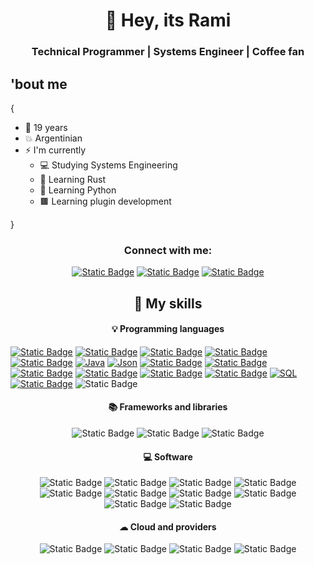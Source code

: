 <h1 align=center>👋 Hey, its Rami</h1>

<h3 align="center">Technical Programmer | Systems Engineer | Coffee fan </h3>

<!-- *   I'm currently learning: **Rust** & **React** 
*    I love: **COFFEE ☕**
*    Favorite lang: **Rust** & **Python** 
-->

<h2>'bout me</h2>
<p>
 {
<ul>
 <li>🤺 19 years</li>
 <li>💥 Argentinian</li>
 <li>⚡ I'm currently
 <ul>
   <li>💻 Studying Systems Engineering</li>
   <li>🧠 Learning Rust</li>
   <li>🐍 Learning Python</li>
   <li>🟫 Learning plugin development</li>
 </ul>
 </li>
</ul>
}
</p>


### <h3 align=center>Connect with me:</h3>

<p align="center">
<a href="http://www.instagram.com/rami._.v" target="_blank" rel="noreferrer"><img alt="Static Badge" src="https://img.shields.io/badge/Instagram-bold?style=for-the-badge&logo=instagram&logoColor=white&color=fa0000"></a>
<a href="https://www.linkedin.com/in/ramiro-valenzuela-a80057241/" target="_blank" rel="noreferrer"><img alt="Static Badge" src="https://img.shields.io/badge/Linkedin-bold?style=for-the-badge&logo=linkedin&logoColor=white&color=fa0000"></a>
<a href="https://discord.com/users/rami04#0600" target="_blank" rel="noreferrer"><img alt="Static Badge" src="https://img.shields.io/badge/Discord-bold?style=for-the-badge&logo=discord&logoColor=white&color=fa0000"></a>
</p>
 

<p align="center">


<h2 align="center">🎨 My skills</h2>
<h4 align="center">💡 Programming languages</h4>

<p align="center"> 

<a href="https://github.com/search?q=user%3Arami04+language%3Aphp"><img alt="Static Badge" src="https://img.shields.io/badge/Php-bold?logo=php&logoColor=white&color=%23777BB4"></a>
<a href="https://github.com/search?q=user%3Arami04+language%3Ajavascript"><img alt="Static Badge" src="https://img.shields.io/badge/JavaScript-red?logo=javascript&logoColor=black&color=%23F7DF1E"></a>
<a href="https://github.com/search?q=user%3Arami04+language%3Ahtml"><img alt="Static Badge" src="https://img.shields.io/badge/HTML-red?logo=html5&logoColor=white"></a>
<a href="https://github.com/search?q=user%3Arami04+language%3Ac"><img alt="Static Badge" src="https://img.shields.io/badge/C-red?logo=c&logoColor=white&color=%23A8B9CC"></a>
<a href="https://github.com/search?q=user%3Arami04+language%3Acsharp"><img alt="Static Badge" src="https://img.shields.io/badge/C%23-red?logo=csharp&logoColor=white&color=%23512BD4"></a>
<a href="https://github.com/search?q=user%3Arami04+language%3Ajava"><img alt="Java" src="https://custom-icon-badges.demolab.com/badge/Java-007396.svg?logo=java&logoColor=white"></a>
<a href="https://github.com/search?q=user%3Arami04+language%3Ajson"><img alt="Json" src="https://custom-icon-badges.demolab.com/badge/Json-007396.svg?logo=json&logoColor=white"></a>
<a href="https://github.com/search?q=user%3Arami04+language%3Acpp"><img alt="Static Badge" src="https://img.shields.io/badge/C%2B%2B-red?logo=cplusplus&logoColor=white&color=%2300599C"></a>
<a href="https://github.com/search?q=user%3Arami04+language%3Adart"><img alt="Static Badge" src="https://img.shields.io/badge/Dart-red?logo=dart&logoColor=white&color=%230175C2"></a>
<a href="https://github.com/search?q=user%3Arami04+language%3Apython"><img alt="Static Badge" src="https://img.shields.io/badge/Python-bold?logo=python&logoColor=white&color=%233776AB"></a>
<a href="https://github.com/search?q=user%3Arami04+language%3Acss"><img alt="Static Badge" src="https://img.shields.io/badge/Css-bold?logo=css3&logoColor=white&color=%231572B6"></a>
<a href="https://github.com/search?q=user%3Arami04+language%3Asass"><img alt="Static Badge" src="https://img.shields.io/badge/Sass-bold?logo=sass&logoColor=white&color=%23CC6699"></a>
<a href="https://github.com/search?q=user%3Arami04+language%3Arust"><img alt="Static Badge" src="https://img.shields.io/badge/Rust-bold?logo=rust&logoColor=white&color=%23000000"></a>
<a href="https://github.com/search?q=user%3Arami04+language%3Asql"><img alt="SQL" src="https://custom-icon-badges.demolab.com/badge/SQL-025E8C.svg?logo=database&logoColor=white"></a>
<a href="https://github.com/search?q=user%3Arami04+language%3Alua"><img alt="Static Badge" src="https://img.shields.io/badge/Lua-bold?logo=lua&logoColor=white&color=%232C2D72"></a>
<img alt="Static Badge" src="https://img.shields.io/badge/Markdown-bold?logo=markdown&logoColor=white&color=%23000000">


</p>

<h4 align="center">📚 Frameworks and libraries</h4>

<p align="center"> 
<img alt="Static Badge" src="https://img.shields.io/badge/Flutter-bold?logo=flutter&logoColor=white&color=%2302569B">
<img alt="Static Badge" src="https://img.shields.io/badge/Bootstrap-bold?logo=bootstrap&logoColor=white&color=%237952B3">
<img alt="Static Badge" src="https://img.shields.io/badge/.NET-bold?logo=dotnet&logoColor=white&color=%23512BD4">

</p>


<h4 align="center">💻 Software</h4>

<p align="center"> 

<img alt="Static Badge" src="https://img.shields.io/badge/Git-bold?logo=git&logoColor=white&color=%23F05032">
<img alt="Static Badge" src="https://img.shields.io/badge/Visual%20Studio-bold?logo=visualstudio&logoColor=white&color=%235C2D91">
<img alt="Static Badge" src="https://img.shields.io/badge/Visual%20Studio%20code-bold?logo=visualstudiocode&logoColor=white&color=%23007ACC">
<img alt="Static Badge" src="https://img.shields.io/badge/Sublime%20text-bold?logo=sublimetext&logoColor=white&color=%23FF9800">
<img alt="Static Badge" src="https://img.shields.io/badge/OBS-bold?logo=obsstudio&logoColor=white&color=%23302E31">
<img alt="Static Badge" src="https://img.shields.io/badge/GitHub-bold?logo=Github&logoColor=white&color=%23181717">
<img alt="Static Badge" src="https://img.shields.io/badge/IntelliJ%20IDEA-bold?logo=intellijidea&logoColor=white&color=%23000000">
<img alt="Static Badge" src="https://img.shields.io/badge/IntelliJ%20IDEA-bold?logo=windows10&logoColor=white&color=%230078D6">
<img alt="Static Badge" src="https://img.shields.io/badge/JetBrains-bold?logo=jetbrains&logoColor=white&color=%23000000">
<img alt="Static Badge" src="https://img.shields.io/badge/Terminal-bold?logo=windowsterminal&logoColor=white&color=%234D4D4D">

</p>


<h4 align="center">☁ Cloud and providers</h4>

<p align="center"> 

<img alt="Static Badge" src="https://img.shields.io/badge/MongoDB-bold?logo=mongodb&logoColor=white&color=%2347A248">
<img alt="Static Badge" src="https://img.shields.io/badge/MySQL-bold?logo=mysql&logoColor=white&color=%234479A1">
<img alt="Static Badge" src="https://img.shields.io/badge/MariaDB-bold?logo=mariadb&logoColor=white&color=%23003545">
<img alt="Static Badge" src="https://img.shields.io/badge/Microsoft%20SQL%20Server-bold?logo=microsoftsqlserver&logoColor=white&color=%23CC2927">


</p>

<!-- Statistics 
<div align=center>
<a href="http://www.github.com/rami04"><img src="https://github-readme-stats.vercel.app/api?username=rami04&show_icons=true&hide=&count_private=true&title_color=0891b2&text_color=f97316&icon_color=0891b2&bg_color=1c1917&hide_border=true&show_icons=true" alt="rami04's GitHub stats" /></a>
<br><br>
<a href="https://github.com/rami04"><img width="500px" src="https://github-readme-stats.vercel.app/api/top-langs/?username=rami04&langs_count=10&title_color=0891b2&text_color=ffffff&icon_color=0891b2&bg_color=1c1917&hide_border=true&locale=en&custom_title=Top%20%Languages" alt="Top Languages" /></a>
</div>
-->
